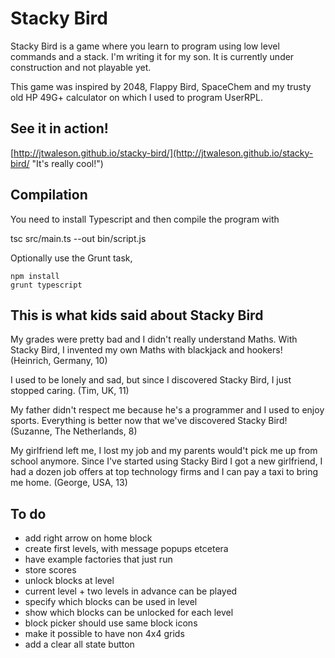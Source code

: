 Stacky Bird
====

Stacky Bird is a game where you learn to program using low level commands and a stack. I'm writing it for my son. It is currently under construction and not playable yet.

This game was inspired by 2048, Flappy Bird, SpaceChem and my trusty old HP 49G+ calculator on which I used to program UserRPL.

See it in action!
----
[http://jtwaleson.github.io/stacky-bird/](http://jtwaleson.github.io/stacky-bird/ "It's really cool!")


Compilation
----

You need to install Typescript and then compile the program with

tsc src/main.ts --out bin/script.js

Optionally use the Grunt task,

    npm install
    grunt typescript


This is what kids said about Stacky Bird
----

My grades were pretty bad and I didn't really understand Maths. With Stacky Bird, I invented my own Maths with blackjack and hookers!
(Heinrich, Germany, 10)

I used to be lonely and sad, but since I discovered Stacky Bird, I just stopped caring.
(Tim, UK, 11)

My father didn't respect me because he's a programmer and I used to enjoy sports. Everything is better now that we've discovered Stacky Bird!
(Suzanne, The Netherlands, 8)

My girlfriend left me, I lost my job and my parents would't pick me up from school anymore. Since I've started using Stacky Bird I got a new girlfriend, I had a dozen job offers at top technology firms and I can pay a taxi to bring me home.
(George, USA, 13)


To do
----

 * add right arrow on home block
 * create first levels, with message popups etcetera
 * have example factories that just run
 * store scores
 * unlock blocks at level
 * current level + two levels in advance can be played
 * specify which blocks can be used in level
 * show which blocks can be unlocked for each level
 * block picker should use same block icons
 * make it possible to have non 4x4 grids
 * add a clear all state button
